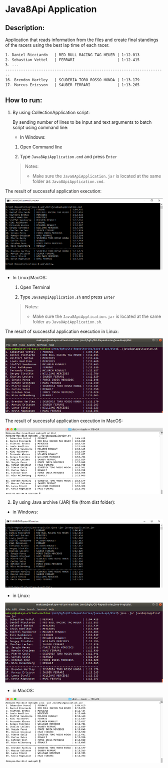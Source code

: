 # Java8Api Application

## Description:

Application that reads information from the files and create final standings of the racers using the best lap time of each racer.
```
1. Daniel Ricciardo   | RED BULL RACING TAG HEUER | 1:12.013
2. Sebastian Vettel   | FERRARI                   | 1:12.415
3. ...
------------------------------------------------------------------------
16. Brendon Hartley   | SCUDERIA TORO ROSSO HONDA | 1:13.179
17. Marcus Ericsson   | SAUBER FERRARI            | 1:13.265
```

## How to run:

1. By using CollectionApplication script:

    By sending number of lines to be input and text arguments to batch script using command line:
     
     * In Windows:
        
     1) Open Command line
        
     2) Type `Java8ApiApplication.cmd` and press `Enter`

     >Notes:
     >* Make sure the `Java8ApiApplication.jar` is located at the same folder as `Java8ApiApplication.cmd`.

The result of successful application execution:

![Run batch script from Command Prompt](docs/img/eg1.png)


   * In Linux/MacOS:

     1) Open Terminal
        
     2) Type `Java8ApiApplication.sh` and press `Enter`
      
     >Notes:
     >* Make sure the `Java8ApiApplication.jar` is located at the same folder as `Java8ApiApplication.sh`.


The result of successful application execution in Linux:

![Run batch script from Terminal in Linux](docs/img/eg1-linux.png)

The result of successful application execution in MacOS:

![Run batch script from Terminal in MacOS](docs/img/eg1-mac.png)

2. By using Java archive (JAR) file (from dist folder):

* in Windows:

![Run jar Windows](docs/img/jar-eg1.png)
	 
   
* in Linux:

![Run jar in Linux](docs/img/jar-eg1-linux.png)
     
* in MacOS:

![Run jar in MacOS](docs/img/jar-eg1-mac.png)
